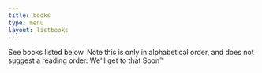 ```yaml
---
title: books
type: menu
layout: listbooks
---
```


See books listed below. Note this is only in alphabetical order, and does not suggest a reading order. We'll get to that Soon™
